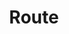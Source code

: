 ---
weight: 1500
title: "Route"
description: "Temukan script Route yang kamu butuhkan."
icon: "route"
draft: false
toc: true
---
